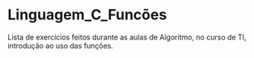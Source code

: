 # Linguagem_C_Funcões
Lista de exercícios feitos durante as aulas de Algoritmo, no curso de TI, introdução ao uso das funções.
